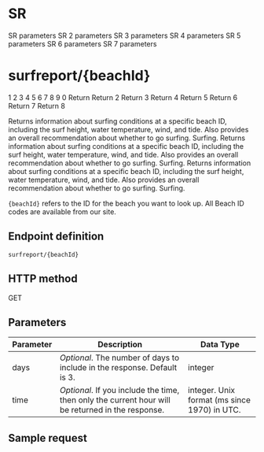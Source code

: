 # SR
SR parameters
SR 2 parameters
SR 3 parameters
SR 4 parameters
SR 5 parameters
SR 6 parameters
SR 7 parameters
# surfreport/{beachId}
1
2
3
4
5
6
7
8
9
0
Return
Return 2
Return 3
Return 4
Return 5
Return 6
Return 7
Return 8

Returns information about surfing conditions at a specific beach ID, including the surf height, water temperature, wind, and tide. Also provides an overall recommendation about whether to go surfing.
Surfing.
Returns information about surfing conditions at a specific beach ID, including the surf height, water temperature, wind, and tide. Also provides an overall recommendation about whether to go surfing.
Surfing.
Returns information about surfing conditions at a specific beach ID, including the surf height, water temperature, wind, and tide. Also provides an overall recommendation about whether to go surfing.
Surfing.

`{beachId}` refers to the ID for the beach you want to look up. All Beach ID codes are available from our site.

## Endpoint definition

`surfreport/{beachId}`

## HTTP method

<span class="label label-primary">GET</span>

## Parameters

| Parameter | Description | Data Type |
|-----------|------|----------|
| days | *Optional*. The number of days to include in the response. Default is 3. | integer |
| time | *Optional*. If you include the time, then only the current hour will be returned in the response.| integer. Unix format (ms since 1970) in UTC. |

## Sample request
